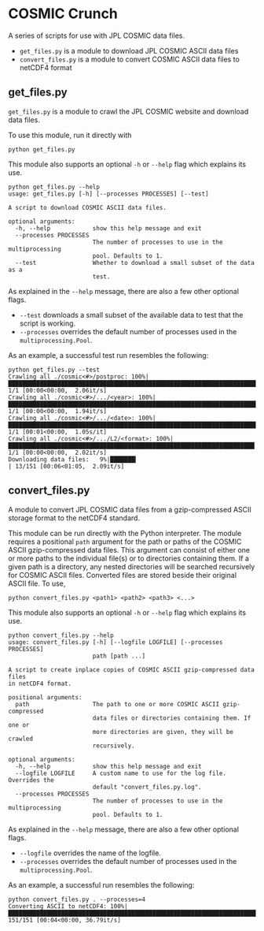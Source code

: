 # COSMIC Crunch

A series of scripts for use with JPL COSMIC data files.

* `get_files.py` is a module to download JPL COSMIC ASCII data files
* `convert_files.py` is a module to convert COSMIC ASCII data files to netCDF4 format


## get_files.py

`get_files.py` is a module to crawl the JPL COSMIC website and download data files.

To use this module, run it directly with

```
python get_files.py
```

This module also supports an optional `-h` or `--help` flag which explains its use.

```
python get_files.py --help
usage: get_files.py [-h] [--processes PROCESSES] [--test]

A script to download COSMIC ASCII data files.

optional arguments:
  -h, --help            show this help message and exit
  --processes PROCESSES
                        The number of processes to use in the multiprocessing
                        pool. Defaults to 1.
  --test                Whether to download a small subset of the data as a
                        test.
```

As explained in the `--help` message, there are also a few other optional flags.

* `--test` downloads a small subset of the available data to test that the script is working. 
* `--processes` overrides the default number of processes used in the `multiprocessing.Pool`.

As an example, a successful test run resembles the following:

```
python get_files.py --test
Crawling all ./cosmic<#>/postproc: 100%|█████████████████████████████████████████████████████████████████████████████| 1/1 [00:00<00:00,  2.06it/s]
Crawling all ./cosmic<#>/.../<year>: 100%|███████████████████████████████████████████████████████████████████████████| 1/1 [00:00<00:00,  1.94it/s]
Crawling all ./cosmic<#>/.../<date>: 100%|███████████████████████████████████████████████████████████████████████████| 1/1 [00:01<00:00,  1.05s/it]
Crawling all ./cosmic<#>/.../L2/<format>: 100%|██████████████████████████████████████████████████████████████████████| 1/1 [00:00<00:00,  2.02it/s]
Downloading data files:   9%|███████▎                                                                             | 13/151 [00:06<01:05,  2.09it/s]
```


## convert_files.py

A module to convert JPL COSMIC data files from a gzip-compressed ASCII storage format to the netCDF4 standard.

This module can be run directly with the Python interpreter. The module requires a positional `path` argument for the path or paths of the COSMIC ASCII gzip-compressed data files. This argument can consist of either one or more paths to the individual file(s) or to directories containing them. If a given path is a directory, any nested directories will be searched recursively for COSMIC ASCII files. Converted files are stored beside their original ASCII file. To use,

```
python convert_files.py <path1> <path2> <path3> <...>
```

This module also supports an optional `-h` or `--help` flag which explains its use.

```
python convert_files.py --help
usage: convert_files.py [-h] [--logfile LOGFILE] [--processes PROCESSES]
                        path [path ...]

A script to create inplace copies of COSMIC ASCII gzip-compressed data files
in netCDF4 format.

positional arguments:
  path                  The path to one or more COSMIC ASCII gzip-compressed
                        data files or directories containing them. If one or
                        more directories are given, they will be crawled
                        recursively.

optional arguments:
  -h, --help            show this help message and exit
  --logfile LOGFILE     A custom name to use for the log file. Overrides the
                        default "convert_files.py.log".
  --processes PROCESSES
                        The number of processes to use in the multiprocessing
                        pool. Defaults to 1.
```

As explained in the `--help` message, there are also a few other optional flags.

* `--logfile` overrides the name of the logfile. 
* `--processes` overrides the default number of processes used in the `multiprocessing.Pool`.

As an example, a successful run resembles the following:

```
python convert_files.py . --processes=4
Converting ASCII to netCDF4: 100%|███████████████████████████████████████████████████████████████████████████████| 151/151 [00:04<00:00, 36.79it/s]
```

